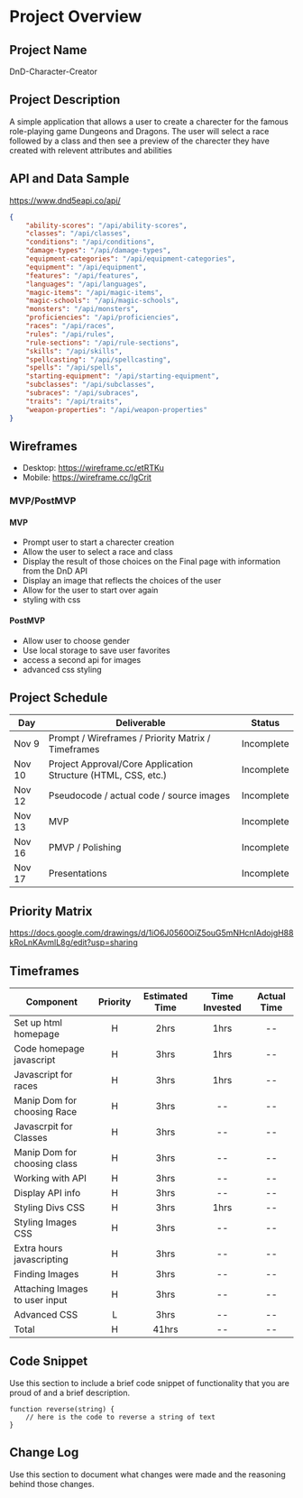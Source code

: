 # Project Overview

## Project Name

DnD-Character-Creator

## Project Description

A simple application that allows a user to create a charecter for the famous role-playing game Dungeons and Dragons.  The user will select a race followed by a class and then see a preview of the charecter they have created with relevent attributes and abilities

## API and Data Sample

https://www.dnd5eapi.co/api/
```JSON
{
    "ability-scores": "/api/ability-scores",
    "classes": "/api/classes",
    "conditions": "/api/conditions",
    "damage-types": "/api/damage-types",
    "equipment-categories": "/api/equipment-categories",
    "equipment": "/api/equipment",
    "features": "/api/features",
    "languages": "/api/languages",
    "magic-items": "/api/magic-items",
    "magic-schools": "/api/magic-schools",
    "monsters": "/api/monsters",
    "proficiencies": "/api/proficiencies",
    "races": "/api/races",
    "rules": "/api/rules",
    "rule-sections": "/api/rule-sections",
    "skills": "/api/skills",
    "spellcasting": "/api/spellcasting",
    "spells": "/api/spells",
    "starting-equipment": "/api/starting-equipment",
    "subclasses": "/api/subclasses",
    "subraces": "/api/subraces",
    "traits": "/api/traits",
    "weapon-properties": "/api/weapon-properties"
}
```

## Wireframes

- Desktop: https://wireframe.cc/etRTKu
- Mobile: https://wireframe.cc/IgCrit

### MVP/PostMVP

#### MVP 

- Prompt user to start a charecter creation 
- Allow the user to select a race and class
- Display the result of those choices on the Final page with information from the DnD API
- Display an image that reflects the choices of the user
- Allow for the user to start over again
- styling with css

#### PostMVP  

- Allow user to choose gender
- Use local storage to save user favorites
- access a second api for images
- advanced css styling

## Project Schedule

|  Day | Deliverable | Status
|---|---| ---|
|Nov 9| Prompt / Wireframes / Priority Matrix / Timeframes | Incomplete
|Nov 10| Project Approval/Core Application Structure (HTML, CSS, etc.) | Incomplete
|Nov 12| Pseudocode / actual code / source images | Incomplete
|Nov 13| MVP | Incomplete
|Nov 16| PMVP / Polishing | Incomplete
|Nov 17| Presentations | Incomplete

## Priority Matrix

https://docs.google.com/drawings/d/1iO6J0560OiZ5ouG5mNHcnIAdojgH88kRoLnKAvmlL8g/edit?usp=sharing

## Timeframes

| Component | Priority | Estimated Time | Time Invested | Actual Time |
| --- | :---: |  :---: | :---: | :---: |
| Set up html homepage| H | 2hrs| 1hrs | -- |
|Code homepage javascript| H | 3hrs| 1hrs | -- |
|Javascript for races| H | 3hrs| 1hrs | -- |
|Manip Dom for choosing Race| H | 3hrs| -- | -- |
|Javascrpit for Classes| H | 3hrs| -- | -- |
|Manip Dom for choosing class| H | 3hrs| -- | -- |
|Working with API| H | 3hrs| -- | -- |
|Display API info| H | 3hrs| -- | -- |
|Styling Divs CSS| H | 3hrs| 1hrs | -- |
|Styling Images CSS| H | 3hrs| -- | -- |
| Extra hours javascripting | H | 3hrs| -- | -- |
| Finding Images | H | 3hrs| -- | -- |
| Attaching Images to user input | H | 3hrs| -- | -- |
| Advanced CSS | L | 3hrs| -- | -- |
| Total | H | 41hrs| -- | -- |

## Code Snippet

Use this section to include a brief code snippet of functionality that you are proud of and a brief description.  

```
function reverse(string) {
	// here is the code to reverse a string of text
}
```

## Change Log
 Use this section to document what changes were made and the reasoning behind those changes.  
